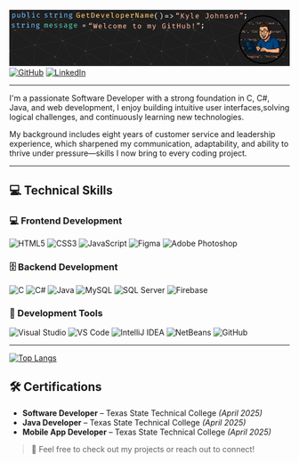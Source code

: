 ![Alternate 'text' description for the image](/Images/Banner.png "Profile Banner")
[![GitHub](https://img.shields.io/badge/GitHub-100000?style=for-the-badge&logo=github&logoColor=white)](https://github.com/Kylejj1996)
[![LinkedIn](https://img.shields.io/badge/LinkedIn-0A66C2?style=for-the-badge&logo=linkedin&logoColor=white)](https://www.linkedin.com/in/kyle-johnson-845718335/)

---

I'm a passionate Software Developer with a strong foundation in C, C#, Java, and web development, I enjoy building intuitive user interfaces,solving logical challenges, and continuously learning new technologies.

My background includes eight years of customer service and leadership experience, which sharpened my communication, adaptability, and ability to thrive under pressure—skills I now bring to every coding project.

---

## 💻 Technical Skills

### 💻 Frontend Development  
![HTML5](https://img.shields.io/badge/html5-%23E34F26.svg?style=for-the-badge&logo=html5&logoColor=white)
![CSS3](https://img.shields.io/badge/css3-%231572B6.svg?style=for-the-badge&logo=css3&logoColor=white)
![JavaScript](https://img.shields.io/badge/javascript-%23323330.svg?style=for-the-badge&logo=javascript&logoColor=%23F7DF1E)
![Figma](https://img.shields.io/badge/figma-%23F24E1E.svg?style=for-the-badge&logo=figma&logoColor=white)
![Adobe Photoshop](https://img.shields.io/badge/photoshop-%23007ACC.svg?style=for-the-badge&logo=adobephotoshop&logoColor=white)

### 🗄️ Backend Development  
![C](https://img.shields.io/badge/c-%2300599C.svg?style=for-the-badge&logo=c&logoColor=white)
![C#](https://img.shields.io/badge/c%23-%23239120.svg?style=for-the-badge&logo=csharp&logoColor=white)
![Java](https://img.shields.io/badge/java-%23ED8B00.svg?style=for-the-badge&logo=openjdk&logoColor=white)
![MySQL](https://img.shields.io/badge/mysql-%234479A1.svg?style=for-the-badge&logo=mysql&logoColor=white)
![SQL Server](https://img.shields.io/badge/sql--server-%23CC2927.svg?style=for-the-badge&logo=microsoftsqlserver&logoColor=white)
![Firebase](https://img.shields.io/badge/firebase-%23039BE5.svg?style=for-the-badge&logo=firebase&logoColor=white)

### 🧰 Development Tools  
![Visual Studio](https://img.shields.io/badge/visual%20studio-%235C2D91.svg?style=for-the-badge&logo=visualstudio&logoColor=white)
![VS Code](https://img.shields.io/badge/vs%20code-%23007ACC.svg?style=for-the-badge&logo=visualstudiocode&logoColor=white)
![IntelliJ IDEA](https://img.shields.io/badge/intellij%20idea-%23000000.svg?style=for-the-badge&logo=intellijidea&logoColor=white)
![NetBeans](https://img.shields.io/badge/netbeans-1B6AC6.svg?style=for-the-badge&logo=apache-netbeans-ide&logoColor=white)
![GitHub](https://img.shields.io/badge/github-%23121011.svg?style=for-the-badge&logo=github&logoColor=white)

---

[![Top Langs](https://github-readme-stats.vercel.app/api/top-langs/?username=Kylejj1996)](https://github.com/anuraghazra/github-readme-stats)


## 🛠️ Certifications
- **Software Developer** – Texas State Technical College *(April 2025)*  
- **Java Developer** – Texas State Technical College *(April 2025)*  
- **Mobile App Developer** – Texas State Technical College *(April 2025)*


> 💬 Feel free to check out my projects or reach out to connect!
